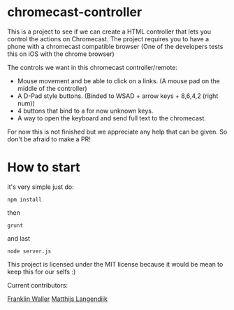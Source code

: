 # chromecast-controller

This is a project to see if we can create a HTML controller that lets you control the actions on Chromecast.
The project requires you to have a phone with a chromecast compatible browser (One of the developers tests this on iOS with the chrome browser)

The controls we want in this chromecast controller/remote:

- Mouse movement and be able to click on a links. (A mouse pad on the middle of the controller)
- A D-Pad style buttons. (Binded to WSAD + arrow keys + 8,6,4,2 (right num))
- 4 buttons that bind to a for now unknown keys.
- A way to open the keyboard and send full text to the chromecast.

For now this is not finished but we appreciate any help that can be given. So don't be afraid to make a PR!

How to start
========

it's very simple just do:

```
npm install
```
then
```
grunt
```

and last
```
node server.js
```

This project is licensed under the MIT license because it would be mean to keep this for our selfs :)

Current contributors:

[Franklin Waller](https://github.com/FranklinWaller)
[Matthijs Langendijk](https://github.com/MLangendijk)